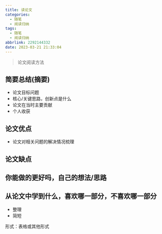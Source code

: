 ```yaml
---
title: 读论文
categories:
  - 随笔
  - 阅读归纳
tags:
  - 随笔
  - 阅读归纳
abbrlink: 2292144332
date: 2023-03-21 21:33:04
---
```


> 论文阅读方法

<!--more-->

## 简要总结(摘要)

- 论文目标问题
- 核心/关键思路，创新点是什么
- 论文在当时主要贡献
- 个人收获

## 论文优点

- 论文对相关问题的解决情况梳理

## 论文缺点



## 你能做的更好吗，自己的想法/思路


## 从论文中学到什么，喜欢哪一部分，不喜欢哪一部分

- 整理
- 简短

形式：表格或其他形式






